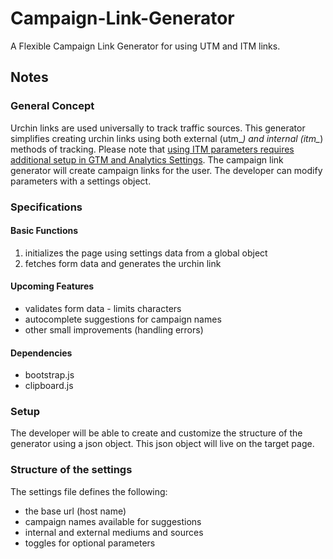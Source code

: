 # Campaign-Link-Generator
A Flexible Campaign Link Generator for using UTM and ITM links.

## Notes

### General Concept

Urchin links are  used universally to track traffic sources.
This generator simplifies creating urchin links using both external (utm_*) and internal (itm_*) methods of tracking.
Please note that [using ITM parameters requires additional setup in GTM and Analytics Settings](https://www.smashingmagazine.com/2017/08/tracking-internal-marketing-campaigns-google-analytics/#creating-custom-dimensions-in-google-analytics).
The campaign link generator will create campaign links for the user. 
The developer can modify parameters with a settings object.

### Specifications

#### Basic Functions

1. initializes the page using settings data from a global object
2. fetches form data and generates the urchin link

#### Upcoming Features

* validates form data - limits characters
* autocomplete suggestions for campaign names
* other small improvements (handling errors)

#### Dependencies

* bootstrap.js
* clipboard.js

### Setup

The developer will be able to create and customize the structure of the generator using a json object. This json object will live on the target page.

### Structure of the settings

The settings file defines the following:

* the base url (host name)
* campaign names available for suggestions
* internal and external mediums and sources
* toggles for optional parameters
